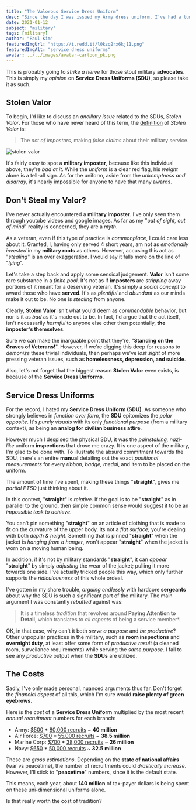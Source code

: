 ```yaml
---
title: "The Valorous Service Dress Uniform"
desc: "Since the day I was issued my Army dress uniform, I've had a tumultuous relationship with them."
date: 2021-01-12
subject: "military"
tags: [military]
author: "Paul Kim"
featuredImgUrl: "https://i.redd.it/l0kzq2rx6kj11.png"
featuredImgAlt: "service dress uniforms"
avatar: ../../images/avatar-cartoon_pk.png
---
```


This is probably going to *strike a nerve* for those stout military **advocates**. This is simply my *opinion* on **Service Dress Uniforms (SDU)**, so please take it as such.  

## Stolen Valor

To begin, I'd like to discuss an *ancillary issue* related to the SDUs, *Stolen Valor*.  For those who have never heard of this term, the [definition](https://en.wikipedia.org/wiki/Military_impostor) of *Stolen Valor* is:
> The *act of impostors*, making *false claims* about their military service.

![stolen valor](https://www.wearethemighty.com/app/uploads/legacy/assets.rbl.ms/17246658/origin.jpg)

It's fairly easy to spot a **military imposter**, because like this individual above, they're *bad at it*.  While the *uniform* is a clear red flag, his *weight* alone is a tell-all sign.  As for the uniform, aside from the *unkemptness and disarray*, it's nearly impossible for anyone to have that many awards.

## Don't Steal my Valor?

I've never actually encountered a **military imposter**.  I've only seen them through youtube videos and google images.  As far as my "*out of sight, out of mind*" reality is concerned, they are a *myth*.  

As a veteran, even if this type of practice is *commonplace*, I could care less about it.  Granted, I, having only served 4 short years, am not as *emotionally invested* in my **military roots** as others.  However, accusing this act as "*stealing*" is an over exaggeration.  I would say it falls more on the line of "*lying*".

Let's take a step back and apply some sensical judgement. **Valor** isn't some rare substance in a *finite pool*.  It's not as if **imposters** are *stripping* away portions of it meant for a deserving veteran.  It's simply a *social concept* to award those who have **served**.  It's as *plentiful* and *abundant* as our minds make it out to be.  No one is *stealing* from anyone.  

Clearly, **Stolen Valor** isn't what you'd deem as *commendable* behavior, but nor is it as *bad* as it's made out to be.  In fact, I'd argue that the act itself, isn't necessarily *harmful* to anyone else other then potentially, **the imposter's themselves**.

Sure we can make the inarguable point that they're, "**Standing on the Graves of Veterans!**".  However, if we're digging this deep for reasons to *demonize* these trivial individuals, then perhaps we've *lost sight* of more pressing veteran issues, such as **homelessness, depression, and suicide**.

Also, let's not forget that the biggest reason **Stolen Valor** even exists, is because of the **Service Dress Uniforms**.

## Service Dress Uniforms

For the record, I hated my **Service Dress Uniform (SDU)**.  As someone who strongly believes in *function over form*, the **SDU** epitomizes the *polar opposite*.  It's *purely visuals* with its only *functional purpose* (from a military context), as being an **analog for civilian business attire**.

However much I despised the physical SDU, it was the *painstaking, nazi-like* uniform **inspections** that drove me crazy. It is one aspect of the military, I'm glad to be done with.  To illustrate the absurd commitment towards the SDU, there's an entire **manual** detailing out the exact *positional measurements* for every *ribbon, badge, medal*, and item to be placed on the uniform.

The amount of time I've spent, making these things "**straight**", gives me *partial PTSD* just thinking about it.

In this context, "**straight**" is *relative*.  If the goal is to be "**straight**" as in parallel to the ground, then simple common sense would suggest it to be an *impossible task to achieve*.  

You can't pin something "**straight**" on an article of clothing that is made to fit on the curvature of the upper body.  Its not a *flat surface*; you're dealing with both *depth & height*. Something that is pinned "**straight**" when the jacket is *hanging from a hanger*, won't appear "**straight**" when the jacket is worn on a moving human being.

In addition, if it's not by military standards "**straight**", it can *appear* "**straight**" by simply *adjusting* the wear of the jacket; pulling it more towards one side. I've actually tricked people this way, which only further supports the *ridiculousness* of this whole ordeal.

I've gotten in my share trouble, *arguing endlessly* with hardcore **sergeants** about why the SDU is such a significant part of the military.  The main argument I was constantly *rebutted* against was: 
> It is a timeless *tradition* that revolves around **Paying Attention to Detail**, which translates to *all aspects* of being a service member*.

OK, in that case, why can't it both *serve a purpose* and *be productive*? Other unpopular practices in the military, such as **room inspections** and **overnight duty**, at least offer some form of *productive result* (a cleaned room, surveilance requirements) while serving the *same purpose*.  I fail to see any *productive* output when the **SDUs** are utilized.

## The Costs

Sadly, I've only made personal, nuanced arguments thus far.  Don't forget the *financial aspect* of all this, which I'm sure would **raise plenty of green eyebrows**.

Here is the *cost* of a **Service Dress Uniform** multiplied by the most recent *annual recruitment* numbers for each branch:

- Army: [$500](https://www.armytimes.com/news/your-army/2020/08/11/new-army-service-uniform-will-be-issued-to-recruits-this-winter/#:~:text=The%20new%20uniforms%20will%20cost,Koglin%2C%20an%20AAFES%20merchandise%20manager.&text=All%20the%20new%20uniform%20items,life%2C%20according%20to%20the%20Army) * [80,000 recruits](https://recruiting.army.mil/pao/facts_figures/) ~ **40 million**
- Air Force: [$700](https://en.wikipedia.org/wiki/Uniforms_of_the_United_States_Air_Force#:~:text=Each%20uniform%20costs%20%24700%20with,to%20personally%20pay%20for%20purchase.) * [55,000 recruits](https://www.airforcetimes.com/news/your-air-force/2019/10/09/air-force-breaks-recruiting-record-in-2019-again/#:~:text=The%20Air%20Force%20surpassed%20its,it%20recruited%20in%20fiscal%202016.) ~ **38.5 million**
- Marine Corp: [$700](http://www.uniforms-4u.com/p-usmc-enlisted-dress-blue-uniform-14463.aspx) * [38,000 recruits](https://www.thebalancecareers.com/things-to-consider-when-choosing-to-join-the-marine-corps-3354338#:~:text=With%20the%20exception%20of%20the,average%2080%2C000%20yearly%20recruiting%20goal.) ~ **26 million**
- Navy: [$650](https://taskandpurpose.com/news/cost-officer-uniforms-demonstrates-gender-inequality-navy/) * [50,000 recruits](https://www.cnrc.navy.mil/pages-nrc-links/nrc-facts-stats.htm) ~ **32.5 million**

These are *gross estimations*. Depending on the **state of national affairs** (war vs peacetime), the number of recruitments could *drastically increase*.  However, I'll stick to "**peacetime**" numbers, since it is the default state.

This means, each year, about **140 million** of tax-payer dollars is being spent on these uni-dimensional uniforms alone.

Is that really worth the cost of tradition?